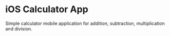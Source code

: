 # iOS Calculator App

Simple calculator mobile application for addition, subtraction, multiplication and division.

